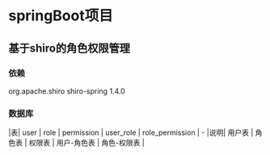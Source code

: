 # springBoot项目
## 基于shiro的角色权限管理


### 依赖

 <dependency>
  <groupId>org.apache.shiro</groupId>
   <artifactId>shiro-spring</artifactId>
   <version>1.4.0</version>
 </dependency>

### 数据库
|表| user | role | permission | user_role | role_permission | - 
|说明| 用户表 | 角色表 | 权限表 | 用户-角色表 | 角色-权限表 |
